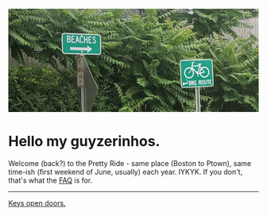 ![Image of two road signs in front of lush foliage. One reads "BIKE ROUTE" and the other "BEACHES"](../img/home_hero.png)

# Hello my guyzerinhos.

Welcome (back?) to the Pretty Ride - same place (Boston to Ptown), same time-ish (first weekend of June, usually) each year. IYKYK. If you don't, that's what the [FAQ](#faq) is for.

-------

[Keys open doors.](https://forms.gle/RAzhVcqK8728w1TV7)
